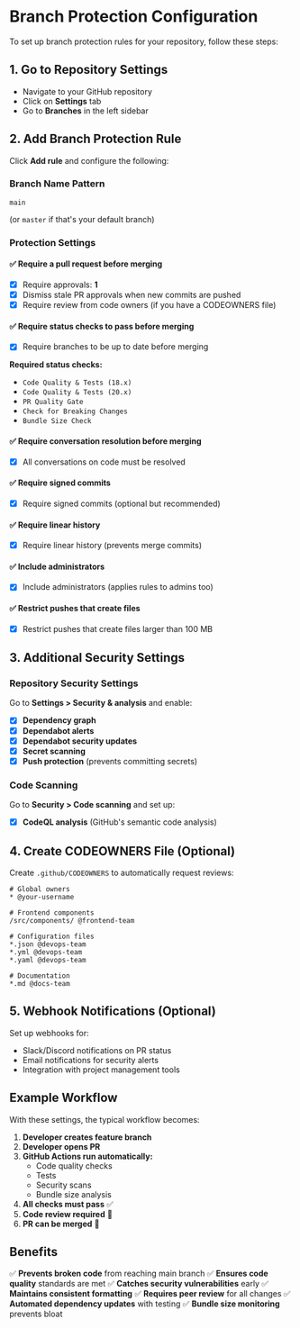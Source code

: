 # Branch Protection Configuration

To set up branch protection rules for your repository, follow these steps:

## 1. Go to Repository Settings
- Navigate to your GitHub repository
- Click on **Settings** tab
- Go to **Branches** in the left sidebar

## 2. Add Branch Protection Rule
Click **Add rule** and configure the following:

### Branch Name Pattern
```
main
```
(or `master` if that's your default branch)

### Protection Settings

#### ✅ **Require a pull request before merging**
- [x] Require approvals: **1**
- [x] Dismiss stale PR approvals when new commits are pushed
- [x] Require review from code owners (if you have a CODEOWNERS file)

#### ✅ **Require status checks to pass before merging**
- [x] Require branches to be up to date before merging

**Required status checks:**
- `Code Quality & Tests (18.x)`
- `Code Quality & Tests (20.x)`
- `PR Quality Gate`
- `Check for Breaking Changes`
- `Bundle Size Check`

#### ✅ **Require conversation resolution before merging**
- [x] All conversations on code must be resolved

#### ✅ **Require signed commits**
- [x] Require signed commits (optional but recommended)

#### ✅ **Require linear history**
- [x] Require linear history (prevents merge commits)

#### ✅ **Include administrators**
- [x] Include administrators (applies rules to admins too)

#### ✅ **Restrict pushes that create files**
- [x] Restrict pushes that create files larger than 100 MB

## 3. Additional Security Settings

### Repository Security Settings
Go to **Settings > Security & analysis** and enable:

- [x] **Dependency graph**
- [x] **Dependabot alerts**
- [x] **Dependabot security updates**
- [x] **Secret scanning**
- [x] **Push protection** (prevents committing secrets)

### Code Scanning
Go to **Security > Code scanning** and set up:

- [x] **CodeQL analysis** (GitHub's semantic code analysis)

## 4. Create CODEOWNERS File (Optional)

Create `.github/CODEOWNERS` to automatically request reviews:

```
# Global owners
* @your-username

# Frontend components
/src/components/ @frontend-team

# Configuration files
*.json @devops-team
*.yml @devops-team
*.yaml @devops-team

# Documentation
*.md @docs-team
```

## 5. Webhook Notifications (Optional)

Set up webhooks for:
- Slack/Discord notifications on PR status
- Email notifications for security alerts
- Integration with project management tools

## Example Workflow

With these settings, the typical workflow becomes:

1. **Developer creates feature branch**
2. **Developer opens PR**
3. **GitHub Actions run automatically:**
   - Code quality checks
   - Tests
   - Security scans
   - Bundle size analysis
4. **All checks must pass** ✅
5. **Code review required** 👥
6. **PR can be merged** 🎉

## Benefits

✅ **Prevents broken code** from reaching main branch
✅ **Ensures code quality** standards are met
✅ **Catches security vulnerabilities** early
✅ **Maintains consistent formatting**
✅ **Requires peer review** for all changes
✅ **Automated dependency updates** with testing
✅ **Bundle size monitoring** prevents bloat